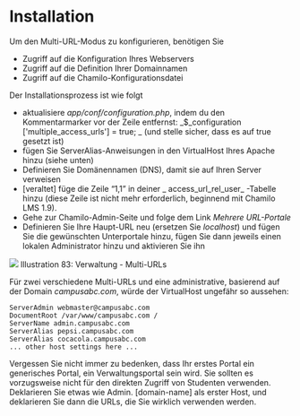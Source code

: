 # Installation

Um den Multi-URL-Modus zu konfigurieren, benötigen Sie

* Zugriff auf die Konfiguration Ihres Webservers
* Zugriff auf die Definition Ihrer Domainnamen
* Zugriff auf die Chamilo-Konfigurationsdatei

Der Installationsprozess ist wie folgt

* aktualisiere _app/conf/configuration.php_, indem du den Kommentarmarker vor der Zeile entfernst: _$\_configuration \['multiple\_access\_urls'\] = true; _ \(und stelle sicher, dass es auf true gesetzt ist\)
* fügen Sie ServerAlias-Anweisungen in den VirtualHost Ihres Apache hinzu \(siehe unten\)
* Definieren Sie Domänennamen \(DNS\), damit sie auf Ihren Server verweisen
* \[veraltet\] füge die Zeile “1,1” in deiner _ access\_url\_rel\_user_ -Tabelle hinzu \(diese Zeile ist nicht mehr erforderlich, beginnend mit Chamilo LMS 1.9\).
* Gehe zur Chamilo-Admin-Seite und folge dem Link _Mehrere URL-Portale_
* Definieren Sie Ihre Haupt-URL neu \(ersetzen Sie _localhost_\) und fügen Sie die gewünschten Unterportale hinzu, fügen Sie dann jeweils einen lokalen Administrator hinzu und aktivieren Sie ihn

![](../../../.gitbook/assets/graficos97%20%281%29.png)
Illustration 83: Verwaltung - Multi-URLs

Für zwei verschiedene Multi-URLs und eine administrative, basierend auf der Domain _campusabc.com_, würde der VirtualHost ungefähr so aussehen:

```text
ServerAdmin webmaster@campusabc.com
DocumentRoot /var/www/campusabc.com /
ServerName admin.campusabc.com
ServerAlias pepsi.campusabc.com
ServerAlias cocacola.campusabc.com
... other host settings here ...
```

Vergessen Sie nicht immer zu bedenken, dass Ihr erstes Portal ein generisches Portal, ein Verwaltungsportal sein wird. Sie sollten es vorzugsweise nicht für den direkten Zugriff von Studenten verwenden. Deklarieren Sie etwas wie Admin. \[domain-name\] als erster Host, und deklarieren Sie dann die URLs, die Sie wirklich verwenden werden.